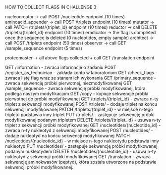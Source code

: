 HOW TO COLLECT FLAGS IN CHALLENGE 3:

nucleocreator -> call POST /nucleotide endpoint (10 times)
aminoacid_appender -> call POST /triplets endpoint (10 times)
mutator -> call PATCH /triplets/{triplet_id} endpoint (10 times)
reductor -> call DELETE /triplets/{triplet_id} endpoint (10 times)
eradicator -> the flag is completed once the sequence is deleted (0 nucleotides, empty sample)
architect -> call POST /triplets endpoint (50 times)
observer -> call GET /sample_sequence endpoint (5 times)

proteomaster -> all above flags collected + call GET /translation endpoint


GET /information - zwraca informacje o zadaniu
POST /register_as_technician - zakłada konto w laboratorium
GET /check_flags - zwraca listę flag wraz ze stanem ich wykonania
GET /primary_sequence - zwraca sekwencję próbki pierwotnej, niezmodyfikowanej
GET /sample_sequence - zwraca sekwencję próbki modyfikowanej, która podlega naszym modyfikacjom
GET /copy - kopiuje sekwencje próbki pierwotnej do próbki modyfikowanej
GET /triplets/{triplet_id} - zwraca n-ty triplet z sekwencji modyfikowanej
POST /triplets/ - dodaje triplet na końcu sekwencji modyfikowanej
PATCH /triplets/{triplet_id} - w miejsce n-tego tripletu podstawia inny triplet
PUT /triplets/ - zastępuje sekwencję próbki modyfikowanej podanym tripletem
DELETE /triplets/{triplet_id} - usuwa n-ty triplet z sekwencji próbki modyfikowanej
GET /nucleotides/{nucleotide_id} - zwraca n-ty nukleotyd z sekwencji modyfikowanej
POST /nucleotides/ - dodaje nukleotyd na końcu sekwencji modyfikowanej
PATCH /nucleotides/{nucleotide_id} - w miejsce n-tego nukleotydu podstawia inny nukleotyd
PUT /nucleotides/ - zastępuje sekwencję próbki modyfikowanej podanym nukleotydem
DELETE /nucleotides/{nucleotide_id} - usuwa n-ty nukleotyd z sekwencji próbki modyfikowanej
GET /translation - zwraca sekwencję aminokwasów (peptyd), która została utworzona na podstawie sekwencji próbki modyfikowanej.